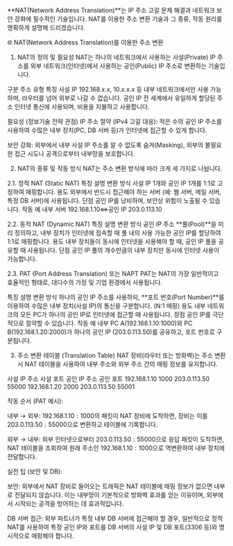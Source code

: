 **NAT(Network Address Translation)**는 IP 주소 고갈 문제 해결과 네트워크 보안 강화에 필수적인 기술입니다. NAT를 이용한 주소 변환 기술과 그 종류, 작동 원리를 명확하게 설명해 드리겠습니다.

🌐 NAT(Network Address Translation)를 이용한 주소 변환
1. NAT의 정의 및 필요성
NAT는 하나의 네트워크에서 사용하는 사설(Private) IP 주소를 외부 네트워크(인터넷)에서 사용하는 공인(Public) IP 주소로 변환하는 기술입니다.

구분	주소 유형	특징
사설 IP	192.168.x.x, 10.x.x.x 등	내부 네트워크에서만 사용 가능하며, 라우터를 넘어 외부로 나갈 수 없습니다.
공인 IP	전 세계에서 유일하게 할당된 주소	인터넷 통신에 사용되며, 비용을 지불하고 사용합니다.


필요성 (정보기술 전략 관점)
IP 주소 절약 (IPv4 고갈 대응): 적은 수의 공인 IP 주소를 사용하여 수많은 내부 장치(PC, DB 서버 등)가 인터넷에 접근할 수 있게 합니다.

보안 강화: 외부에서 내부 사설 IP 주소를 알 수 없도록 숨겨(Masking), 외부의 불필요한 접근 시도나 공격으로부터 내부망을 보호합니다.

2. NAT의 종류 및 작동 방식
NAT는 주소 변환 방식에 따라 크게 세 가지로 나뉩니다.

2.1. 정적 NAT (Static NAT)
특징	설명
변환 방식	사설 IP 1개와 공인 IP 1개를 1:1로 고정하여 매핑합니다.
용도	외부에서 반드시 접근해야 하는 서버 (예: 웹 서버, 메일 서버, 특정 DB 서버)에 사용됩니다.
단점	공인 IP를 낭비하며, 보안상 위험이 노출될 수 있습니다.
작동 예	내부 서버 192.168.1.10⇔공인 IP 203.0.113.10


2.2. 동적 NAT (Dynamic NAT)
특징	설명
변환 방식	공인 IP 주소 **풀(Pool)**을 미리 정의하고, 내부 장치가 인터넷에 접속할 때 풀 내의 사용 가능한 공인 IP를 할당하여 1:1로 매핑합니다.
용도	내부 장치들이 동시에 인터넷을 사용해야 할 때, 공인 IP 풀을 공유할 때 사용됩니다.
단점	공인 IP 풀의 개수만큼의 내부 장치만 동시에 인터넷 사용이 가능합니다.


2.3. PAT (Port Address Translation) 또는 NAPT
PAT는 NAT의 가장 일반적이고 효율적인 형태로, 대다수의 가정 및 기업 환경에서 사용됩니다.

특징	설명
변환 방식	하나의 공인 IP 주소를 사용하되, **포트 번호(Port Number)**를 이용하여 수많은 내부 장치(사설 IP)의 통신을 구분합니다. (N:1 매핑)
용도	내부 네트워크의 모든 PC가 하나의 공인 IP로 인터넷에 접근할 때 사용됩니다.
장점	공인 IP를 극단적으로 절약할 수 있습니다.
작동 예	내부 PC A(192.168.1.10:1000)와 PC B(192.168.1.20:2000)가 하나의 공인 IP (203.0.113.50)를 공유하고, 포트 번호로 구분됩니다.


3. 주소 변환 테이블 (Translation Table)
NAT 장비(라우터 또는 방화벽)는 주소 변환 시 NAT 테이블을 사용하여 내부 주소와 외부 주소 간의 매핑 정보를 유지합니다.

사설 IP 주소	사설 포트	공인 IP 주소	공인 포트
192.168.1.10	1000	203.0.113.50	55000
192.168.1.20	2000	203.0.113.50	55001


작동 순서 (PAT 예시):

내부 → 외부: $\text{192.168.1.10}:\text{1000}$의 패킷이 NAT 장비에 도착하면, 장비는 이를 $\text{203.0.113.50}:\text{55000}$으로 변환하고 테이블에 기록합니다.

외부 → 내부: 외부 인터넷으로부터 $\text{203.0.113.50}:\text{55000}$으로 응답 패킷이 도착하면, NAT 테이블을 조회하여 원래 주소인 $\text{192.168.1.10}:\text{1000}$으로 역변환하여 내부 장치에 전달합니다.

실전 팁 (보안 및 DB):

보안: 외부에서 NAT 장비로 들어오는 트래픽은 NAT 테이블에 매핑 정보가 없으면 내부로 전달되지 않습니다. 이는 내부망이 기본적으로 방화벽 효과를 얻는 이유이며, 외부에서 시작되는 공격을 방어하는 데 효과적입니다.

DB 서버 접근: 외부 파트너가 특정 내부 DB 서버에 접근해야 할 경우, 일반적으로 정적 NAT를 사용하여 특정 공인 IP와 포트를 DB 서버의 사설 IP 및 DB 포트(3306 등)와 명시적으로 매핑해야 합니다.
